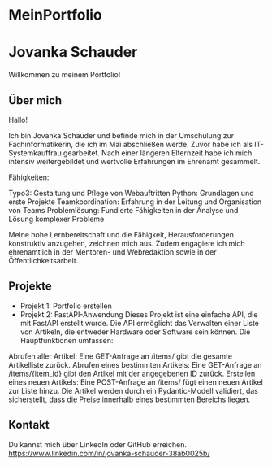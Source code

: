 # MeinPortfolio
# Jovanka Schauder

Willkommen zu meinem Portfolio!

## Über mich
Hallo!

Ich bin Jovanka Schauder und befinde mich in der Umschulung zur Fachinformatikerin, die ich im Mai abschließen werde. Zuvor habe ich als IT-Systemkauffrau gearbeitet. Nach einer längeren Elternzeit habe ich mich intensiv weitergebildet und wertvolle Erfahrungen im Ehrenamt gesammelt.

Fähigkeiten:

Typo3: Gestaltung und Pflege von Webauftritten
Python: Grundlagen und erste Projekte
Teamkoordination: Erfahrung in der Leitung und Organisation von Teams
Problemlösung: Fundierte Fähigkeiten in der Analyse und Lösung komplexer Probleme

Meine hohe Lernbereitschaft und die Fähigkeit, Herausforderungen konstruktiv anzugehen, zeichnen mich aus. Zudem engagiere ich mich ehrenamtlich in der Mentoren- und Webredaktion sowie in der Öffentlichkeitsarbeit.

## Projekte
- Projekt 1: Portfolio erstellen 
- Projekt 2: FastAPI-Anwendung
 Dieses Projekt ist eine einfache API, die mit FastAPI erstellt wurde. Die API ermöglicht das Verwalten einer Liste von Artikeln, die entweder Hardware oder Software sein können. Die Hauptfunktionen umfassen:

Abrufen aller Artikel: Eine GET-Anfrage an /items/ gibt die gesamte Artikelliste zurück.
Abrufen eines bestimmten Artikels: Eine GET-Anfrage an /items/{item_id} gibt den Artikel mit der angegebenen ID zurück.
Erstellen eines neuen Artikels: Eine POST-Anfrage an /items/ fügt einen neuen Artikel zur Liste hinzu.
Die Artikel werden durch ein Pydantic-Modell validiert, das sicherstellt, dass die Preise innerhalb eines bestimmten Bereichs liegen.

  

## Kontakt
Du kannst mich über LinkedIn oder GitHub erreichen.
https://www.linkedin.com/in/jovanka-schauder-38ab0025b/
